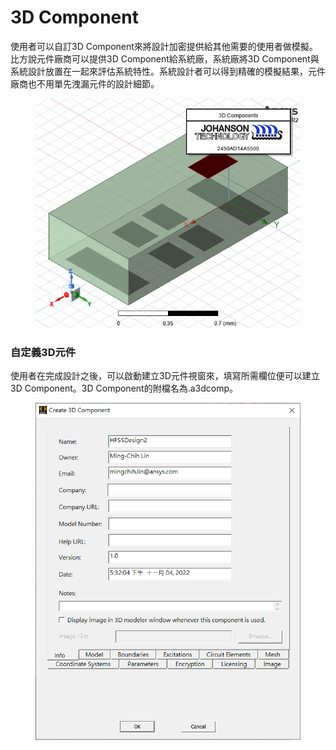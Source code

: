# 3D Component

使用者可以自訂3D Component來將設計加密提供給其他需要的使用者做模擬。比方說元件廠商可以提供3D Component給系統廠，系統廠將3D Component與系統設計放置在一起來評估系統特性。系統設計者可以得到精確的模擬結果，元件廠商也不用單先洩漏元件的設計細節。&#x20;

<figure><img src="../.gitbook/assets/image (2) (1) (3) (1).png" alt=""><figcaption></figcaption></figure>

### 自定義3D元件

使用者在完成設計之後，可以啟動建立3D元件視窗來，填寫所需欄位便可以建立3D Component。3D Component的附檔名為.a3dcomp。

<figure><img src="../.gitbook/assets/image (5) (3) (1) (1) (1).png" alt=""><figcaption></figcaption></figure>
